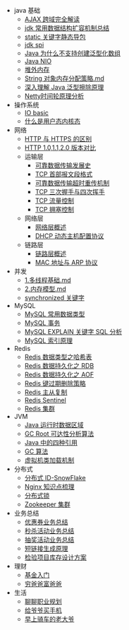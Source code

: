  - java 基础
    - [AJAX 跨域完全解读](基础/AJAX%20跨域完全解读.md)
    - [jdk 常用数据结构扩容机制总结](基础/jdk%20数据结构扩容总结.md)
    - [static 关键字静态导包](基础/static%20静态导包.md)
    - [jdk spi](基础/jdk%20SPI.md)
    - [Java 为什么不支持创建泛型化数组](基础/泛型数组.md)
    - [Java NIO](基础/Java%20NIO.md)
    - [堆外内存](基础/堆外内存.md)
    - [String 对象内存分配策略.md](基础/String对象内存分配策略.md)
    - [深入理解 Java 泛型擦除原理](基础/深入理解%20Java%20泛型擦除原理.md)
    - [Netty时间轮原理分析](基础/20-12-24-netty时间轮原理分析.md)
 - 操作系统
    - [IO basic](操作系统/IO%20模型.md)
    - [什么是用户态内核态](操作系统/用户态、内核态.md)
 - 网络
    - [HTTP 与 HTTPS 的区别](网络/HTTP%20与%20HTTPS%20的区别.md)
    - [HTTP 1.0,1.1,2.0 版本对比](网络/HTTP1.0,1.1,2.0%20版本对比.md)
    - 运输层
        - [可靠数据传输发展史](网络/运输层-可靠数据传输的发展.md)
        - [TCP 首部报文段格式](网络/运输层-TCP%20首部报文段.md)
        - [可靠数据传输超时重传机制](网络/运输层-超时重传机制.md)
        - [TCP 三次握手与四次挥手](网络/运输层-TCP%20三次握手与四次挥手.md)
        - [TCP 流量控制](网络/运输层-TCP%20流量控制.md)
        - [TCP 拥塞控制](网络/运输层-TCP%20拥塞控制.md)
    - 网络层
        - [网络层概述](网络/网络层-网络层概述.md)
        - [DHCP 动态主机配置协议](网络/网络层-DHCP.md)
    - 链路层
        - [链路层概述](网络/链路层-链路层概述.md)
        - [MAC 地址与 ARP 协议](网络/链路层-MAC%20地址与%20ARP%20协议.md)
 - 并发
    - [1.多线程基础.md](并发/1.多线程基础.md)
    - [2.内存模型.md](并发/2.内存模型.md)
    - [synchronized 关键字](并发/synchronized.md)
 - MySQL
    - [MySQL 常用数据类型](mysql/MySQL%20常用数据类型.md)
    - [MySQL 事务](mysql/事务.md)
    - [MySQL EXPLAIN 关键字 SQL 分析](mysql/EXPLAIN%20关键字.md)
    - [MySQL 索引原理](mysql/索引原理分析.md)
 - Redis
    - [Redis 数据类型之哈希表](redis/19-07-01-Redis数据结构之哈希表.md)
    - [Redis 数据持久化之 RDB](redis/19-07-01-RedisRDB持久化.md)
    - [Redis 数据持久化之 AOF](redis/20-05-29-RedisAOF持久化.md)
    - [Redis 键过期删除策略](redis/Redis键过期删除策略.md)
    - [Redis 主从复制](redis/主从复制.md)
    - [Redis Sentinel](redis/Redis%20Sentinel.md)
    - [Redis 集群](redis/Redis%20集群.md)
 - JVM
    - [Java 运行时数据区域](JVM/java%20运行时内存区域划分.md)
    - [GC Root 可达性分析算法](JVM/GC%20Root%20算法.md)
    - [Java 中的四种引用](JVM/Java%20中的四种引用.md)
    - [GC 算法](JVM/GC%20算法.md)
    - [虚拟机类加载机制](JVM/虚拟机类加载机制.md)
 - 分布式
    - [分布式 ID-SnowFlake](分布式/分布式%20ID.md)
    - [Nginx 知识点梳理](分布式/Nginx%20知识点梳理.md)
    - [分布式锁](分布式/分布式锁.md)
    - [Zookeeper 集群](分布式/zk集群.md)
 - 业务总结
    - [优惠券业务总结](业务总结/2019-12-19-优惠券业务总结.md)
    - [秒杀活动业务总结](业务总结/2019-12-25-秒杀业务总结.md)
    - [抽奖活动业务总结](业务总结/2020-03-14-抽奖活动业务总结.md)
    - [短链接生成原理](业务总结/2020-05-12-短链接生成原理.md)
    - [检验项目库存设计方案](业务总结/2021-02-19-检验项目库存设计方案.md)
 - 理财
    - [基金入门](理财/基金笔记.md)
    - [穷爸爸富爸爸](理财/穷爸爸富爸爸.md)
 - 生活
    - [聊聊职业规划](life/20-12-03-聊聊职业规划.md)
    - [给爷爷买手机](life/20-12-23-给爷爷买手机.md)
    - [早上骑车的老大爷](life/20-12-28-早上骑车的老大爷.md)